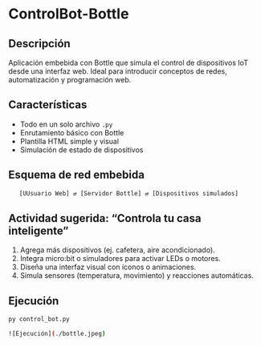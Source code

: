 # ControlBot-Bottle

## Descripción
Aplicación embebida con Bottle que simula el control de dispositivos IoT desde una interfaz web. Ideal para introducir conceptos de redes, automatización y programación web.

## Características
- Todo en un solo archivo `.py`
- Enrutamiento básico con Bottle
- Plantilla HTML simple y visual
- Simulación de estado de dispositivos

## Esquema de red embebida
```bash
   [UUsuario Web] ⇄ [Servidor Bottle] ⇄ [Dispositivos simulados]
```

## Actividad sugerida: “Controla tu casa inteligente”
1. Agrega más dispositivos (ej. cafetera, aire acondicionado).
2. Integra micro:bit o simuladores para activar LEDs o motores.
3. Diseña una interfaz visual con íconos o animaciones.
4. Simula sensores (temperatura, movimiento) y reacciones automáticas.

## Ejecución
```bash
py control_bot.py

![Ejecución](./bottle.jpeg)
